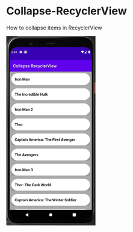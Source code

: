 # Collapse-RecyclerView
How to collapse items in RecyclerView

<img align="left" alt="GIF" src="https://github.com/LucasCabralDevv/Collapse-RecyclerView/blob/master/collapseItems.gif?raw=true" width="237" height="504" />
